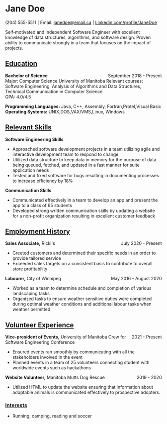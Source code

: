 # Jane Doe
(204) 555-5511 | Email: janedoe@email.ca | [Linkedin.com/profile/JaneDoe](Linkedin.com/profile/JaneDoe)

Self-motivated and independent Software Engineer with excellent knowledge of data structures, algorithms, and software design. Proven ability to communicate strongly in a team that focuses on the impact of projects.

## <ins>Education</ins>
<div style="float:right">September 2018 - Present</div> 

**Bachelor of Science**  
Major: Computer Science
University of Manitoba
Relevant courses: Software Engineering, Analysis of Algorithms and Data Structures, Technical Communication in Computer Science  
GPA: 4.0/4.5  

**Programming Languages:**         Java, C++, Assembly, Fortran,Protel,Visual Basic  
**Operating Systems:**  UNIX,DOS,VAX/VMS,Linux, Windows


## <ins>Relevant Skills</ins>  
**Software Engineering Skills**  
* Approached software development projects in a team utilizing agile and interactive development team to respond to change
* Utilized data structure to keep data in memory for the purpose of data being queued, fetched, and updated in a fast manner for suite application needs
* Tested and fixed software for bugs resulting in documenting processes to increase efficiency by 18%

**Communication Skills**
* Communicated effectively in a team to develop an app and present the app to a class of 65 students
* Developed strong written communication skills by updating a website for a non-profit organization resulting in excellent customer feedback

## <ins>Employment History</ins>
<div style="float:right">July 2020 - Present</div> 

**Sales Associate,** Ricki's                                                                    
* Greeted customers and determined their specific needs in an order to provide tailored service
* Exceeded sales targets on a consistent basis to contribute to overall store profitability
<div style="float:right">May 2016 - August 2020</div> 

**Labourer,** City of Winnipeg
* Worked as a team to determine schedule and completion of various landscaping tasks
* Organized tasks to ensure weather sensitive duties were completed during optimal weather conditions and additional labour tasks when weather permitted

## <ins>Volunteer Experience</ins>
<div style="float:right"> 2021 - Present</div> 

**Vice-president of Events,** University of Manitoba Crew for Software Engineering Conference
* Ensured events ran smoothly by communicating with all the stakeholders involved in the event
* Planned events in a team of 25 volunteers connecting student with worldwide events such as hackathons
<div style="float:right">2019 - 2020</div> 

**Website Volunteer,** Manitoba Mutts Dog Rescue
* Utilized HTML to update the website ensuring that information about adoptable animals is communicated effectively to prospective adopters.

### <ins>Interests</ins>
* Running, camping, reading and soccer


